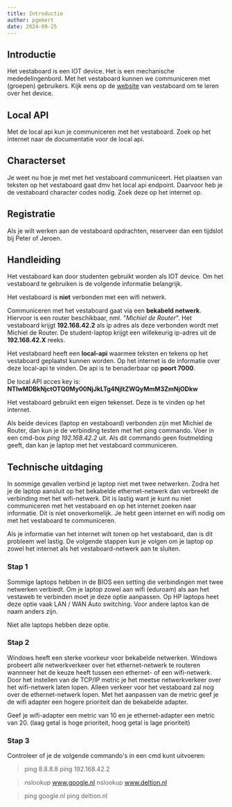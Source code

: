 ```yaml
---
title: Introductie
author: pgemert
date: 2024-09-25
---
```


## Introductie

Het vestaboard is een IOT device.
Het is een mechanische mededelingenbord.
Met het vestaboard kunnen we communiceren met (groepen) gebruikers.
Kijk eens op de [website]({{'https://vestaboard.com'}}) van vestaboard om te leren over het device.

## Local API

Met de local api kun je communiceren met het vestaboard.
Zoek op het internet naar de documentatie voor de local api.

## Characterset

Je weet nu hoe je met met het vestaboard communiceert.
Het plaatsen van teksten op het vestaboard gaat dmv het local api endpoint.
Daarvoor heb je de vestaboard character codes nodig.
Zoek deze op het internet op.

## Registratie

Als je wilt werken aan de vestaboard opdrachten, reserveer dan een tijdslot bij Peter of Jeroen.

## Handleiding

Het vestaboard kan door studenten gebruikt worden als IOT device. Om het vestaboard te gebruiken is de volgende informatie belangrijk. 

Het vestaboard is **niet** verbonden met een wifi netwerk.  

Communiceren met het vestaboard gaat via een **bekabeld netwerk**. 
Hiervoor is een router beschikbaar, nml. "_Michiel de Router_". 
Het vestaboard krijgt **192.168.42.2** als ip adres als deze verbonden wordt met Michiel de Router. De student-laptop krijgt een willekeurig ip-adres uit de **192.168.42.X** reeks. 

Het vestaboard heeft een **local-api** waarmee teksten en tekens op het vestaboard geplaatst kunnen worden. Op het internet is de informatie over deze local-api te vinden. De api is te benaderbaar op **poort 7000**. 

De local API acces key is:  
**NTIwMDBkNjctOTQ0My00NjJkLTg4NjItZWQyMmM3ZmNjODkw** 

Het vestaboard gebruikt een eigen tekenset. Deze is te vinden op het internet. 

Als beide devices (laptop en vestaboard) verbonden zijn met Michiel de Router, dan kun je de verbinding testen met het ping commando. 
Voer in een cmd-box _ping 192.168.42.2_ uit. 
Als dit commando geen foutmelding geeft, dan kan je laptop met het vestaboard communiceren. 

## Technische uitdaging

In sommige gevallen verbind je laptop niet met twee netwerken. 
Zodra het je de laptop aansluit op het bekabelde ethernet-netwerk dan verbreekt de verbinding met het wifi-netwerk.
Dit is lastig want je kunt nu niet communiceren met het vestaboard en op het internet zoeken naar informatie.
Dit is niet onoverkomelijk. 
Je hebt geen internet en wifi nodig om met het vestaboard te communiceren.

Als je informatie van het internet wilt tonen op het vestaboard, dan is dit probleem wel lastig. 
De volgende stappen kun je volgen om je laptop op zowel het internet als het vestaboard-netwerk aan te sluiten.

### Stap 1

Sommige laptops hebben in de BIOS een setting die verbindingen met twee netwerken verbiedt.
Om je laptop zowel aan wifi (eduroam) als aan het vestaweb te verbinden moet je deze optie aanpassen.
Op HP laptops heet deze optie vaak LAN / WAN Auto switching. 
Voor andere laptos kan de naam anders zijn.

Niet alle laptops hebben deze optie.

### Stap 2

Windows heeft een sterke voorkeur voor bekabelde netwerken.
Windows probeert alle netwerkverkeer over het ethernet-netwerk te routeren wannneer het de keuze heeft tussen een ethernet- of een wifi-netwerk.
Door het instellen van de TCP/IP metric je het meetse netwerkverkeer over het wifi-netwerk laten lopen. 
Alleen verkeer voor het vestaboard zal nog over de ethernet-netwerk lopen.
Met het aanpassen van de metric geef je de wifi adapter een hogere prioriteit dan de bekabelde adapter.

Geef je wifi-adapter een metric van 10 en je ethernet-adapter een metric van 20. 
(laag getal is hoge prioriteit, hoog getal is lage prioriteit)

### Stap 3

Controleer of je de volgende commando's in een cmd kunt uitvoeren:
> ping 8.8.8.8
> ping 192.168.42.2

> nslookup www.google.nl
> nslookup www.deltion.nl

> ping google.nl
> ping deltion.nl 

